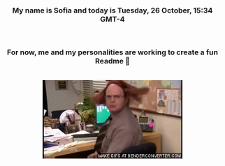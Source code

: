 


<div align="center">
<h3 >My name is Sofia and today is Tuesday, 26 October, 15:34 GMT-4</h3><br>
<h3 >For now, me and my personalities are working to create a fun Readme 👋
</h3><br>
<img src='img/dwight.gif' alt='working...'/>
</div>
